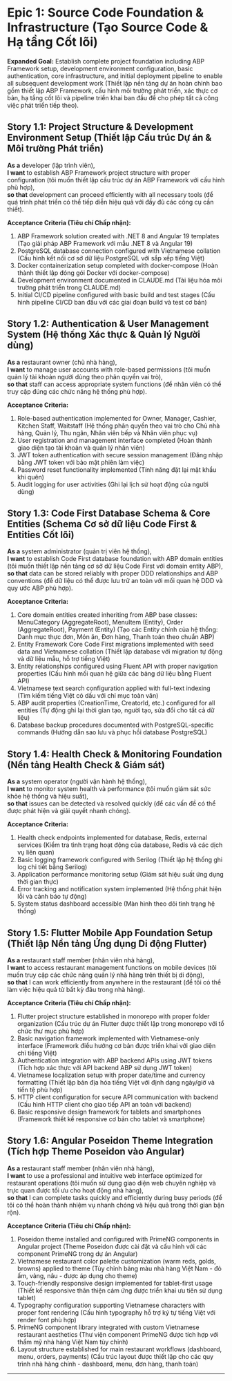 # Epic 1: Source Code Foundation & Infrastructure (Tạo Source Code & Hạ tầng Cốt lõi)

**Expanded Goal:** Establish complete project foundation including ABP Framework setup, development environment configuration, basic authentication, core infrastructure, and initial deployment pipeline to enable all subsequent development work (Thiết lập nền tảng dự án hoàn chỉnh bao gồm thiết lập ABP Framework, cấu hình môi trường phát triển, xác thực cơ bản, hạ tầng cốt lõi và pipeline triển khai ban đầu để cho phép tất cả công việc phát triển tiếp theo).

## Story 1.1: Project Structure & Development Environment Setup (Thiết lập Cấu trúc Dự án & Môi trường Phát triển)
**As a** developer (lập trình viên),  
**I want** to establish ABP Framework project structure with proper configuration (tôi muốn thiết lập cấu trúc dự án ABP Framework với cấu hình phù hợp),  
**so that** development can proceed efficiently with all necessary tools (để quá trình phát triển có thể tiếp diễn hiệu quả với đầy đủ các công cụ cần thiết).

**Acceptance Criteria (Tiêu chí Chấp nhận):**
1. ABP Framework solution created with .NET 8 and Angular 19 templates (Tạo giải pháp ABP Framework với mẫu .NET 8 và Angular 19)
2. PostgreSQL database connection configured with Vietnamese collation (Cấu hình kết nối cơ sở dữ liệu PostgreSQL với sắp xếp tiếng Việt)
3. Docker containerization setup completed with docker-compose (Hoàn thành thiết lập đóng gói Docker với docker-compose)
4. Development environment documented in CLAUDE.md (Tài liệu hóa môi trường phát triển trong CLAUDE.md)
5. Initial CI/CD pipeline configured with basic build and test stages (Cấu hình pipeline CI/CD ban đầu với các giai đoạn build và test cơ bản)

## Story 1.2: Authentication & User Management System (Hệ thống Xác thực & Quản lý Người dùng)
**As a** restaurant owner (chủ nhà hàng),  
**I want** to manage user accounts with role-based permissions (tôi muốn quản lý tài khoản người dùng theo phân quyền vai trò),  
**so that** staff can access appropriate system functions (để nhân viên có thể truy cập đúng các chức năng hệ thống phù hợp).

**Acceptance Criteria:**
1. Role-based authentication implemented for Owner, Manager, Cashier, Kitchen Staff, Waitstaff (Hệ thống phân quyền theo vai trò cho Chủ nhà hàng, Quản lý, Thu ngân, Nhân viên bếp và Nhân viên phục vụ)
2. User registration and management interface completed (Hoàn thành giao diện tạo tài khoản và quản lý nhân viên)
3. JWT token authentication with secure session management (Đăng nhập bằng JWT token với bảo mật phiên làm việc)
4. Password reset functionality implemented (Tính năng đặt lại mật khẩu khi quên)
5. Audit logging for user activities (Ghi lại lịch sử hoạt động của người dùng)

## Story 1.3: Code First Database Schema & Core Entities (Schema Cơ sở dữ liệu Code First & Entities Cốt lõi)
**As a** system administrator (quản trị viên hệ thống),  
**I want** to establish Code First database foundation with ABP domain entities (tôi muốn thiết lập nền tảng cơ sở dữ liệu Code First với domain entity ABP),  
**so that** data can be stored reliably with proper DDD relationships and ABP conventions (để dữ liệu có thể được lưu trữ an toàn với mối quan hệ DDD và quy ước ABP phù hợp).

**Acceptance Criteria:**
1. Core domain entities created inheriting from ABP base classes: MenuCategory (AggregateRoot), MenuItem (Entity), Order (AggregateRoot), Payment (Entity) (Tạo các Entity chính của hệ thống: Danh mục thực đơn, Món ăn, Đơn hàng, Thanh toán theo chuẩn ABP)
2. Entity Framework Core Code First migrations implemented with seed data and Vietnamese collation (Thiết lập database với migration tự động và dữ liệu mẫu, hỗ trợ tiếng Việt)
3. Entity relationships configured using Fluent API with proper navigation properties (Cấu hình mối quan hệ giữa các bảng dữ liệu bằng Fluent API)
4. Vietnamese text search configuration applied with full-text indexing (Tìm kiếm tiếng Việt có dấu với chỉ mục toàn văn)
5. ABP audit properties (CreationTime, CreatorId, etc.) configured for all entities (Tự động ghi lại thời gian tạo, người tạo, sửa đổi cho tất cả dữ liệu)
6. Database backup procedures documented with PostgreSQL-specific commands (Hướng dẫn sao lưu và phục hồi database PostgreSQL)

## Story 1.4: Health Check & Monitoring Foundation (Nền tảng Health Check & Giám sát)
**As a** system operator (người vận hành hệ thống),  
**I want** to monitor system health và performance (tôi muốn giám sát sức khỏe hệ thống và hiệu suất),  
**so that** issues can be detected và resolved quickly (để các vấn đề có thể được phát hiện và giải quyết nhanh chóng).

**Acceptance Criteria:**
1. Health check endpoints implemented for database, Redis, external services (Kiểm tra tình trạng hoạt động của database, Redis và các dịch vụ liên quan)
2. Basic logging framework configured with Serilog (Thiết lập hệ thống ghi log chi tiết bằng Serilog)
3. Application performance monitoring setup (Giám sát hiệu suất ứng dụng thời gian thực)
4. Error tracking and notification system implemented (Hệ thống phát hiện lỗi và cảnh báo tự động)
5. System status dashboard accessible (Màn hình theo dõi tình trạng hệ thống)

## Story 1.5: Flutter Mobile App Foundation Setup (Thiết lập Nền tảng Ứng dụng Di động Flutter)
**As a** restaurant staff member (nhân viên nhà hàng),  
**I want** to access restaurant management functions on mobile devices (tôi muốn truy cập các chức năng quản lý nhà hàng trên thiết bị di động),  
**so that** I can work efficiently from anywhere in the restaurant (để tôi có thể làm việc hiệu quả từ bất kỳ đâu trong nhà hàng).

**Acceptance Criteria (Tiêu chí Chấp nhận):**
1. Flutter project structure established in monorepo with proper folder organization (Cấu trúc dự án Flutter được thiết lập trong monorepo với tổ chức thư mục phù hợp)
2. Basic navigation framework implemented with Vietnamese-only interface (Framework điều hướng cơ bản được triển khai với giao diện chỉ tiếng Việt)
3. Authentication integration with ABP backend APIs using JWT tokens (Tích hợp xác thực với API backend ABP sử dụng JWT token)
4. Vietnamese localization setup with proper date/time and currency formatting (Thiết lập bản địa hóa tiếng Việt với định dạng ngày/giờ và tiền tệ phù hợp)
5. HTTP client configuration for secure API communication with backend (Cấu hình HTTP client cho giao tiếp API an toàn với backend)
6. Basic responsive design framework for tablets and smartphones (Framework thiết kế responsive cơ bản cho tablet và smartphone)

## Story 1.6: Angular Poseidon Theme Integration (Tích hợp Theme Poseidon vào Angular)
**As a** restaurant staff member (nhân viên nhà hàng),  
**I want** to use a professional and intuitive web interface optimized for restaurant operations (tôi muốn sử dụng giao diện web chuyên nghiệp và trực quan được tối ưu cho hoạt động nhà hàng),  
**so that** I can complete tasks quickly and efficiently during busy periods (để tôi có thể hoàn thành nhiệm vụ nhanh chóng và hiệu quả trong thời gian bận rộn).

**Acceptance Criteria (Tiêu chí Chấp nhận):**
1. Poseidon theme installed and configured with PrimeNG components in Angular project (Theme Poseidon được cài đặt và cấu hình với các component PrimeNG trong dự án Angular)
2. Vietnamese restaurant color palette customization (warm reds, golds, browns) applied to theme (Tùy chỉnh bảng màu nhà hàng Việt Nam - đỏ ấm, vàng, nâu - được áp dụng cho theme)
3. Touch-friendly responsive design implemented for tablet-first usage (Thiết kế responsive thân thiện cảm ứng được triển khai ưu tiên sử dụng tablet)
4. Typography configuration supporting Vietnamese characters with proper font rendering (Cấu hình typography hỗ trợ ký tự tiếng Việt với render font phù hợp)
5. PrimeNG component library integrated with custom Vietnamese restaurant aesthetics (Thư viện component PrimeNG được tích hợp với thẩm mỹ nhà hàng Việt Nam tùy chỉnh)
6. Layout structure established for main restaurant workflows (dashboard, menu, orders, payments) (Cấu trúc layout được thiết lập cho các quy trình nhà hàng chính - dashboard, menu, đơn hàng, thanh toán)

---